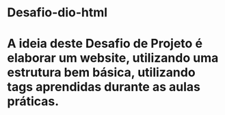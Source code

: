 # Desafio-dio-html
# A ideia deste Desafio de Projeto é elaborar um website, utilizando uma estrutura bem básica, utilizando tags aprendidas durante as aulas práticas.
 
